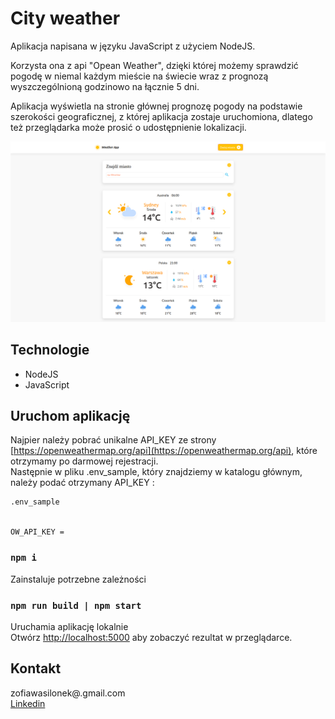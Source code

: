 # City weather

Aplikacja napisana w języku JavaScript z użyciem NodeJS.
<p>Korzysta ona z api "Opean Weather", dzięki której możemy sprawdzić pogodę w niemal każdym mieście na świecie wraz z prognozą wyszczególnioną godzinowo na łącznie 5 dni.</p>
<p>Aplikacja wyświetla na stronie głównej prognozę pogody na podstawie szerokości geograficznej,
z której aplikacja zostaje uruchomiona, dlatego też przeglądarka może prosić o udostępnienie lokalizacji.</p>

<img src="./weather_app/images/icons/app.png"/>

## Technologie 

* NodeJS
* JavaScript 

## Uruchom aplikację

Najpier należy pobrać unikalne API_KEY ze strony [https://openweathermap.org/api](https://openweathermap.org/api), które otrzymamy po darmowej rejestracji.<br>
Następnie w pliku .env_sample, który znajdziemy w katalogu głównym, należy podać otrzymany API_KEY : 

```
.env_sample


OW_API_KEY = 
```
### `npm i`

Zainstaluje potrzebne zależności

### `npm run build | npm start`

Uruchamia aplikację lokalnie<br />
Otwórz [http://localhost:5000](http://localhost:5000) aby zobaczyć rezultat w przeglądarce.

## Kontakt 
zofiawasilonek@.gmail.com<br>
<a href="https://www.linkedin.com/in/zofia-wasilonek/">Linkedin</a>
